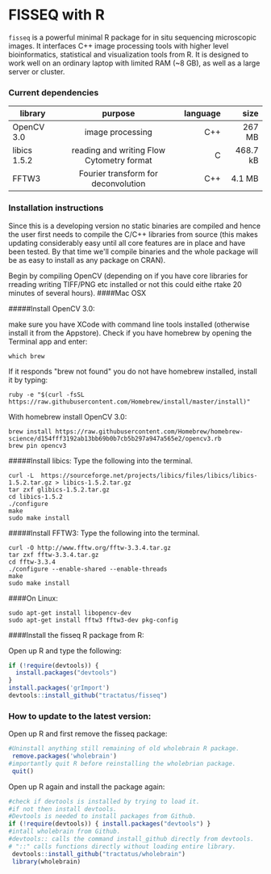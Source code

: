 FISSEQ with R
==============

`fisseq` is a powerful minimal R package for in situ sequencing microscopic images. It interfaces C++ image processing tools with higher level bioinformatics, statistical and visualization tools from R. It is designed to work well on an ordinary laptop with limited RAM (~8 GB), as well as a large server or cluster.

### Current dependencies

| library        | purpose           | language  | size  |
| ------------- |:-------------:| -----:| ----------: |
| OpenCV 3.0      | image processing | C++ | 267 MB |
| libics 1.5.2      | reading and writing Flow Cytometry format |  C   |   468.7 kB |
| FFTW3 | Fourier transform for deconvolution      |    C++ | 4.1 MB |


### Installation instructions

Since this is a developing version no static binaries are compiled and hence the user first needs to compile the C/C++ libraries from source (this makes updating considerably easy until all core features are in place and have been tested. By that time we'll compile binaries and the whole package will be as easy to install as any package on CRAN).

Begin by compiling OpenCV (depending on if you have core libraries for rreading writing TIFF/PNG etc installed or not this could eithe rtake 20 minutes of several hours).
####Mac OSX

#####Install OpenCV 3.0:

make sure you have XCode with command line tools installed (otherwise install it from the Appstore).
Check if you have homebrew by opening the Terminal app and enter:
```
which brew
```
If it responds "brew not found" you do not have homebrew installed, install it by typing:
```
ruby -e "$(curl -fsSL https://raw.githubusercontent.com/Homebrew/install/master/install)"
```

With homebrew install OpenCV 3.0:
```
brew install https://raw.githubusercontent.com/Homebrew/homebrew-science/d154fff3192ab13bb69b0b7cb5b297a947a565e2/opencv3.rb
brew pin opencv3
```



#####Install libics:
Type the following into the terminal.

```
curl -L  https://sourceforge.net/projects/libics/files/libics/libics-1.5.2.tar.gz > libics-1.5.2.tar.gz
tar zxf glibics-1.5.2.tar.gz
cd libics-1.5.2
./configure
make
sudo make install
```

#####Install FFTW3:
Type the following into the terminal.

```
curl -O http://www.fftw.org/fftw-3.3.4.tar.gz
tar zxf fftw-3.3.4.tar.gz
cd fftw-3.3.4
./configure --enable-shared --enable-threads
make
sudo make install
```

####On Linux:
```
sudo apt-get install libopencv-dev
sudo apt-get install fftw3 fftw3-dev pkg-config
```

####Install the fisseq R package from R:
 
Open up R and type the following:
```R
if (!require(devtools)) {
  install.packages("devtools")
}
install.packages('grImport')
devtools::install_github("tractatus/fisseq")
```


### How to update to the latest version:

Open up R and first remove the fisseq package:
```R
#Uninstall anything still remaining of old wholebrain R package.
 remove.packages('wholebrain')
#importantly quit R before reinstalling the wholebrian package.
 quit()
```

Open up R again and install the package again:
```R
#check if devtools is installed by trying to load it. 
#if not then install devtools.
#Devtools is needed to install packages from Github.
if (!require(devtools)) { install.packages("devtools") }
#intall wholebrain from Github. 
#devtools:: calls the command install_github directly from devtools.
# "::" calls functions directly without loading entire library. 
 devtools::install_github("tractatus/wholebrain")
 library(wholebrain)
```





